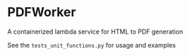 # PDFWorker

A containerized lambda service for HTML to PDF generation

See the `tests_unit_functions.py` for usage and examples

